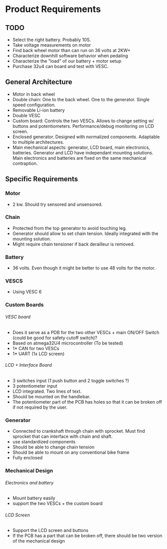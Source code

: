 # Product Requirements
## TODO
- Select the right battery. Probably 10S.
- Take voltage measurements on motor
- Find back wheel motor than can run on 36 volts at 2KW+
- Characterize downhill software behavior when pedaling
- Characterize the "load" of our battery + motor setup
- Purchase 32u4 can board and test with VESC.

## General Architecture

- Motor in back wheel
- Double chain: One to the back wheel. One to the generator. Single speed configuration.
- Removable Li-ion battery
- Double VESC
- Custom board: Controls the two VESCs. Allows to change setting w/ buttons and potentiometers. Performance/debug monitoring on LCD screen.
- Enclosed generator. Designed with normalized components. Adaptable to multiple architectures.
- Main mechanical aspects: generator, LCD board, main electronics, batteries. Generator and LCD have independant mounting solutions. Main electronics and batteries are fixed on the same mechanical contraption.

## Specific Requirements
### Motor
- 2 kw. Should try sensored and unsensored.

### Chain 
- Protected from the top generator to avoid touching leg.
- Generator should allow to set chain tension. Ideally integrated with the mounting solution.
- Might require chain tensioner if back derailleur is removed.

### Battery
- 36 volts. Even though it might be better to use 48 volts for the motor.

### VESCS
- Using VESC 6

### Custom Boards
###### VESC board
- Does it serve as a PDB for the two other VESCs + main ON/OFF Switch (could be good for safety cutoff switch)?
- Based on atmega32U4 microcontroller (To be tested)
- 1* CAN for two VESCs
- 1* UART (1x LCD screen)
###### LCD + Interface Board
- 3 switches input (1 push button and 2 toggle switches ?)
- 3 potentiometer input
- LCD integrated. Two lines of text.
- Should be mounted on the handlebar.
- The potentiometer part of the PCB has holes so that it can be broken off if not required by the user.

### Generator
- Connected to crankshaft through chain with sprocket. Must find sprocket that can interface with chain and shaft.
- use standardized components
- Should be able to change chain tension
- Should be able to mount on any conventional bike frame
- Fully enclosed

### Mechanical Design
###### Electronics and battery
- Mount battery easily
- support the two VESCs + the custom board

###### LCD Screen
- Support the LCD screen and buttons
- If the PCB has a part that can be broken off, there should be two version of the mechanical design
